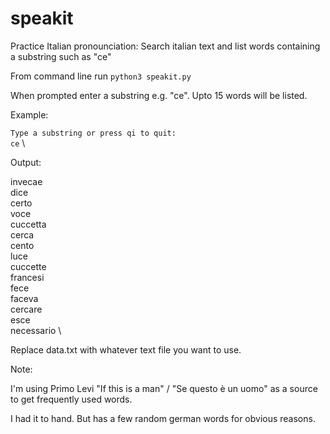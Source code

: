# speakit
Practice Italian pronounciation: Search italian text and list words containing a substring such as "ce"

From command line run `python3 speakit.py`

When prompted enter a substring e.g. "ce". Upto 15 words will be listed.

Example: 

`Type a substring or press qi to quit:` \
`ce` \

Output: 

invecae \
dice \
certo \
voce \
cuccetta \
cerca \
cento \
luce \
cuccette \
francesi \
fece \
faceva \
cercare \
esce \
necessario \

Replace data.txt with whatever text file you want to use.

Note: 

I'm using Primo Levi "If this is a man" / "Se questo è un uomo" as a source to get frequently used words.

I had it to hand. But has a few random german words for obvious reasons. 



